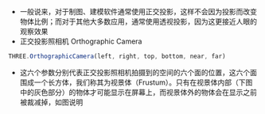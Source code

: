 * 一般说来，对于制图、建模软件通常使用正交投影，这样不会因为投影而改变物体比例；而对于其他大多数应用，通常使用透视投影，因为这更接近人眼的观察效果
* 正交投影照相机 Orthographic Camera

```javascript
THREE.OrthographicCamera(left, right, top, bottom, near, far)
```

* 这六个参数分别代表正交投影照相机拍摄到的空间的六个面的位置，这六个面围成一个长方体，我们称其为视景体（Frustum）。只有在视景体内部（下图中的灰色部分）的物体才可能显示在屏幕上，而视景体外的物体会在显示之前被裁减掉，如图说明
